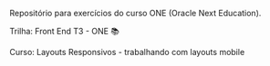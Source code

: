 Repositório para exercícios do curso ONE (Oracle Next Education).


Trilha: Front End T3 - ONE &#128218;

Curso: Layouts Responsivos - trabalhando com layouts mobile